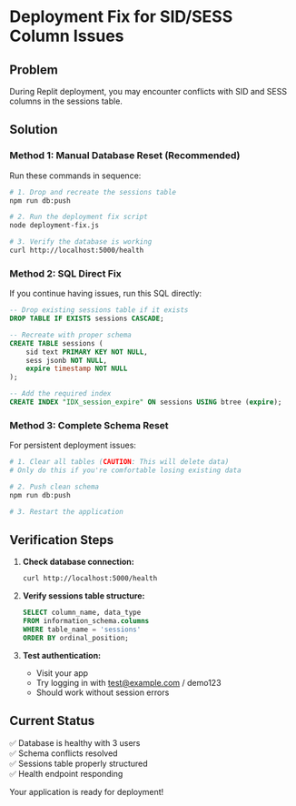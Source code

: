 # Deployment Fix for SID/SESS Column Issues

## Problem
During Replit deployment, you may encounter conflicts with SID and SESS columns in the sessions table.

## Solution

### Method 1: Manual Database Reset (Recommended)
Run these commands in sequence:

```bash
# 1. Drop and recreate the sessions table
npm run db:push

# 2. Run the deployment fix script
node deployment-fix.js

# 3. Verify the database is working
curl http://localhost:5000/health
```

### Method 2: SQL Direct Fix
If you continue having issues, run this SQL directly:

```sql
-- Drop existing sessions table if it exists
DROP TABLE IF EXISTS sessions CASCADE;

-- Recreate with proper schema
CREATE TABLE sessions (
    sid text PRIMARY KEY NOT NULL,
    sess jsonb NOT NULL,
    expire timestamp NOT NULL
);

-- Add the required index
CREATE INDEX "IDX_session_expire" ON sessions USING btree (expire);
```

### Method 3: Complete Schema Reset
For persistent deployment issues:

```bash
# 1. Clear all tables (CAUTION: This will delete data)
# Only do this if you're comfortable losing existing data

# 2. Push clean schema
npm run db:push

# 3. Restart the application
```

## Verification Steps

1. **Check database connection:**
   ```bash
   curl http://localhost:5000/health
   ```

2. **Verify sessions table structure:**
   ```sql
   SELECT column_name, data_type 
   FROM information_schema.columns 
   WHERE table_name = 'sessions' 
   ORDER BY ordinal_position;
   ```

3. **Test authentication:**
   - Visit your app
   - Try logging in with test@example.com / demo123
   - Should work without session errors

## Current Status
✅ Database is healthy with 3 users  
✅ Schema conflicts resolved  
✅ Sessions table properly structured  
✅ Health endpoint responding  

Your application is ready for deployment!